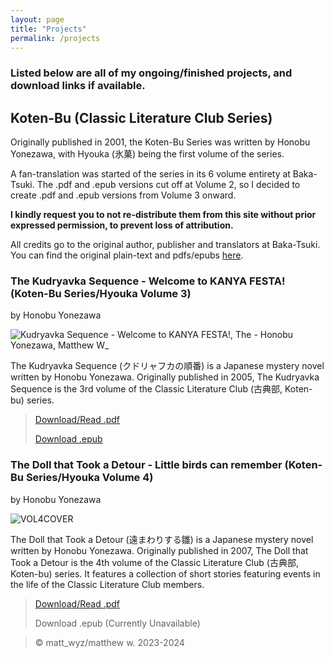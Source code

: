 ```yaml
---
layout: page
title: "Projects"
permalink: /projects
---
```

### Listed below are all of my ongoing/finished projects, and download links if available. 

## Koten-Bu (Classic Literature Club Series)
Originally published in 2001, the Koten-Bu Series was written by Honobu Yonezawa, with Hyouka (氷菓) being the first volume of the series.

A fan-translation was started of the series in its 6 volume entirety at Baka-Tsuki.
The .pdf and .epub versions cut off at Volume 2, so I decided to create .pdf and .epub versions from Volume 3 onward.

**I kindly request you to not re-distribute them from this site without prior expressed permission, to prevent loss of attribution.**

All credits go to the original author, publisher and translators at Baka-Tsuki.
You can find the original plain-text and pdfs/epubs [here](https://www.baka-tsuki.org/project/index.php?title=Hyouka).

### The Kudryavka Sequence - Welcome to KANYA FESTA! (Koten-Bu Series/Hyouka Volume 3)
by Honobu Yonezawa

![Kudryavka Sequence - Welcome to KANYA FESTA!, The - Honobu Yonezawa, Matthew W_](https://github.com/matsq4/matt_wyz/assets/139704779/58486820-0e91-48ee-8d02-475ecfb20c5e)

The Kudryavka Sequence (クドリャフカの順番) is a Japanese mystery novel written by Honobu Yonezawa. Originally published in 2005, The Kudryavka Sequence is the 3rd volume of the Classic Literature Club (古典部, Koten-bu) series.

> [Download/Read .pdf](https://www.mattwyz.xyz/files/The%20Kudryavka%20Sequence%20-%20Welcome%20to%20KANYA%20FESTA!.pdf)
> 
> [Download .epub](https://www.mattwyz.xyz/files/The%20Kudryavka%20Sequence%20-%20Welcome%20to%20KANYA%20FESTA!%20-%20Honobu%20Yonezawa%2C%20Matthew%20W.epub)


### The Doll that Took a Detour - Little birds can remember (Koten-Bu Series/Hyouka Volume 4)
by Honobu Yonezawa

![VOL4COVER](https://static.wikia.nocookie.net/hyouka/images/5/5b/Classic_Literature_Club_%28%E3%80%88%E5%8F%A4%E5%85%B8%E9%83%A8%E3%80%89%E3%82%B7%E3%83%AA%E3%83%BC%E3%82%BA%29_-_Volume_04_%28PZG%29_compressed.png)

The Doll that Took a Detour (遠まわりする雛) is a Japanese mystery novel written by Honobu Yonezawa. Originally published in 2007, The Doll that Took a Detour is the 4th volume of the Classic Literature Club (古典部, Koten-bu) series. It features a collection of short stories featuring events in the life of the Classic Literature Club members.

> [Download/Read .pdf](https://www.mattwyz.xyz/files/The%20Doll%20that%20Took%20a%20Detour%20-%20Little%20birds%20can%20remember%20-%20Honobu%20Yonezawa.pdf)
> 
> Download .epub (Currently Unavailable)

> ©️ matt_wyz/matthew w. 2023-2024
